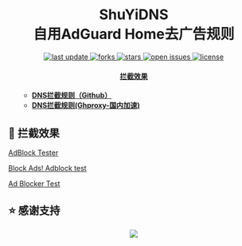 <div align="center">
<h1 align="center">ShuYiDNS<br>自用AdGuard Home去广告规则</h1>
<p>
  <a href="https://github.com/jasonandy999/AdGuard-Rule">
    <img src="https://img.shields.io/github/last-commit/jasonandy999/AdGuard-Rulestyle=flat-square" alt="last update" />
  </a>
  <a href="https://github.com/jasonandy999/AdGuard-Rule">
    <img src="https://img.shields.io/github/forks/jasonandy999/AdGuard-Rule?style=flat-square" alt="forks" />
  </a>
  <a href="https://github.com/jasonandy999/AdGuard-Rule">
    <img src="https://img.shields.io/github/stars/jasonandy999/AdGuard-Rule?style=flat-square" alt="stars" />
  </a>
  <a href="https://github.com/jasonandy999/AdGuard-Rule/issues/">
    <img src="https://img.shields.io/github/issues/jasonandy999/AdGuard-Rule?style=flat-square" alt="open issues" />
  </a>
  <a href="[jasonandy999/AdGuard-Rule](https://github.com/jasonandy999/AdGuard-Rule)">
    <img src="https://img.shields.io/github/license/jasonandy999/AdGuard-Rule?style=flat-square" alt="license" />
  </a>
</p>

<h4>
    <a href="#b">拦截效果</a>
  </h4>

</div>
<ul>

- **[DNS拦截规则（Github）](https://raw.githubusercontent.com/jasonandy999/AdGuard-Rule/main/dns.txt)**
- **[DNS拦截规则(Ghproxy-国内加速)](https://mirror.ghproxy.com/raw.githubusercontent.com/jasonandy999/AdGuard-Rule/main/dns.txt)**

</ul>
</details>

<h2 id="b">🚫 拦截效果</h2>

[AdBlock Tester](https://adblock-tester.com)

[Block Ads! Adblock test](https://blockads.fivefilters.org/)

[Ad Blocker Test](https://d3ward.github.io/toolz/adblock.html)


## ⭐ 感谢支持
<p align='center'>
  <a href="https://github.com/jasonandy999/AdGuard-Rule/stargazers">
    <img src="https://api.star-history.com/svg?repos=jasonandy999/AdGuard-Rule&type=Date">
  </a>
</p>
